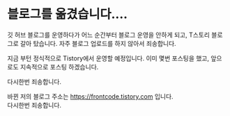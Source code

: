 # 블로그를 옮겼습니다....

깃 허브 블로그를 운영하다가 어느 순간부터 블로그 운영을 안하게 되고, T스토리 블로그로 갈아 탔습니다. 자주 블로그 업로드를 하지 않아서 죄송합니다.  
  
  지금 부턴 정식적으로 Tistory에서 운영할 예정입니다. 이미 몇번 포스팅을 했고, 앞으로도 지속적으로 포스팅 하겠습니다.  
  
  다시한번 죄송합니다.  
  
  바뀐 저의 블로그 주소는 
  https://frontcode.tistory.com 입니다.  
  다시한번 죄송합니다.